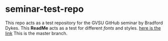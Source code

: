 # seminar-test-repo
This repo acts as a test repository for the GVSU GitHub seminar by Bradford Dykes.
This **ReadMe** acts as a test for different *fonts* and styles.
[here is the link](https://github.com/SBennett95/seminar-test-repo/blob/master/day1.md)
This is the master branch.
